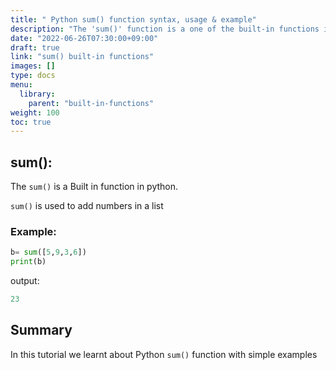 ```yaml
---
title: " Python sum() function syntax, usage & example"
description: "The 'sum()' function is a one of the built-in functions in python"
date: "2022-06-26T07:30:00+09:00"
draft: true
link: "sum() built-in functions"
images: []
type: docs
menu:
  library:
    parent: "built-in-functions"
weight: 100
toc: true
---
```


## sum():
The `sum()` is a Built in function in python.

`sum()` is used to add numbers in a list

### Example:
```python
b= sum([5,9,3,6])
print(b)
```
output:
```python
23
```
## Summary
In this tutorial we learnt about Python `sum()` function with simple examples
